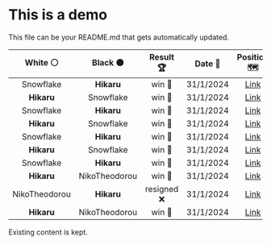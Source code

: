 # This is a demo

This file can be your README.md that gets automatically updated.

<!--START_SECTION:chessStats-->
<!-- Automatically generated with https://github.com/Balastrong/chess-stats-action -->

| White ⚪ | Black ⚫ | Result 🏆 | Date 📅 | Position 🗺️ |
|:---:|:---:|:---:|:---:|:---:|
| Snowflake | **Hikaru** | win 🥇 | 31/1/2024 | <a href="http://www.ee.unb.ca/cgi-bin/tervo/fen.pl?select=8/5p2/4p1k1/5p2/6qp/8/2R5/1K6 w - -">Link</a> |
| **Hikaru** | Snowflake | win 🥇 | 31/1/2024 | <a href="http://www.ee.unb.ca/cgi-bin/tervo/fen.pl?select=r1r3k1/4qpb1/1Rp1p2p/6p1/3PP3/5N1P/2Q2PP1/2R2BK1 b - -">Link</a> |
| Snowflake | **Hikaru** | win 🥇 | 31/1/2024 | <a href="http://www.ee.unb.ca/cgi-bin/tervo/fen.pl?select=8/8/3p4/p3p3/8/2p4R/5krp/1BK5 w - -">Link</a> |
| **Hikaru** | Snowflake | win 🥇 | 31/1/2024 | <a href="http://www.ee.unb.ca/cgi-bin/tervo/fen.pl?select=8/1p6/p4k1P/2p1P1p1/3p1p2/1P1P1K2/1PP5/8 b - -">Link</a> |
| Snowflake | **Hikaru** | win 🥇 | 31/1/2024 | <a href="http://www.ee.unb.ca/cgi-bin/tervo/fen.pl?select=6k1/6pp/4p3/8/2N5/1p3bKP/p7/8 w - -">Link</a> |
| **Hikaru** | Snowflake | win 🥇 | 31/1/2024 | <a href="http://www.ee.unb.ca/cgi-bin/tervo/fen.pl?select=r5k1/5pp1/2N2n2/8/q7/5QPp/3R3P/4R1K1 b - -">Link</a> |
| Snowflake | **Hikaru** | win 🥇 | 31/1/2024 | <a href="http://www.ee.unb.ca/cgi-bin/tervo/fen.pl?select=8/5p2/4p1p1/1k1nP1Pp/1P1P3P/1p1K2P1/1rp5/2R1B3 w - -">Link</a> |
| **Hikaru** | NikoTheodorou | win 🥇 | 31/1/2024 | <a href="http://www.ee.unb.ca/cgi-bin/tervo/fen.pl?select=r4rk1/5ppp/1N3b2/pPpqN3/5B2/P2b4/4QPPP/R4RK1 b - -">Link</a> |
| NikoTheodorou | **Hikaru** | resigned ❌ | 31/1/2024 | <a href="http://www.ee.unb.ca/cgi-bin/tervo/fen.pl?select=1Q3bk1/5p2/2Q5/6p1/2P2B2/3q2P1/5PK1/8 w - -">Link</a> |
| **Hikaru** | NikoTheodorou | win 🥇 | 31/1/2024 | <a href="http://www.ee.unb.ca/cgi-bin/tervo/fen.pl?select=1k3B2/pp6/4Qq2/8/3P2p1/PpP5/1P2Rb2/5K2 b - -">Link</a> |

<!--END_SECTION:chessStats-->

Existing content is kept.
